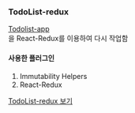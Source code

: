 ### TodoList-redux

[Todolist-app](http://pumpkinzomb.github.io/todolist-app)<br>
을 React-Redux를 이용하여 다시 작업함
<br>

#### 사용한 플러그인<br>
1. Immutability Helpers
2. React-Redux<br>

[TodoList-redux 보기](http://pumpkinzomb.github.io/TodoList-redux)
